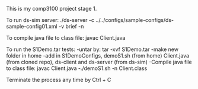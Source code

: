 This is my comp3100 project stage 1.

To run ds-sim server:
./ds-server -c ../../configs/sample-configs/ds-sample-config01.xml -v brief -n

To compile java file to class file:
javac Client.java

To run the S1Demo.tar tests:
-untar by: tar -xvf S1Demo.tar
-make new folder in home
-add in S1DemoConfigs, demoS1.sh (from home) Client.java (from cloned repo), ds-client and ds-server (from ds-sim)
-Compile java file to class file: javac Client.java
-./demoS1.sh -n Client.class

Terminate the process any time by Ctrl + C


